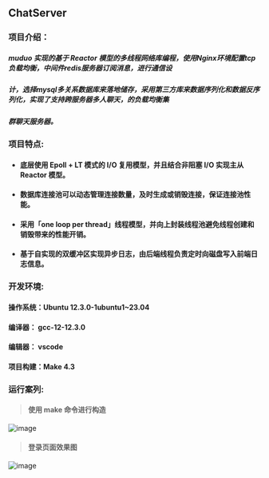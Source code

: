 ## ChatServer

###  项目介绍：

  #####             muduo 实现的基于 Reactor 模型的多线程网络库编程，使用Nginx环境配置tcp负载均衡，中间件redis服务器订阅消息，进行通信设
  #####     计，选择mysql多关系数据库来落地储存，采用第三方库来数据序列化和数据反序列化，实现了支持跨服务器多人聊天，的负载均衡集
  #####     群聊天服务器。
     


	 
### 项目特点:

-  ####          底层使用 Epoll + LT 模式的 I/O 复用模型，并且结合非阻塞 I/O 实现主从 Reactor 模型。
*  ####          数据库连接池可以动态管理连接数量，及时生成或销毁连接，保证连接池性能。
+  ####          采用「one loop per thread」线程模型，并向上封装线程池避免线程创建和销毁带来的性能开销。
* ####          基于自实现的双缓冲区实现异步日志，由后端线程负责定时向磁盘写入前端日志信息。



### 开发环境:

 ####    操作系统：Ubuntu 12.3.0-1ubuntu1~23.04
 ####    编译器： gcc-12-12.3.0
 ####    编辑器： vscode
 ####    项目构建：Make 4.3

                

### **运行案列**:
 
>#### 使用 make 命令进行构造 
 
 ![image](https://github.com/sleepaa/ChatServer/assets/153807892/5f56c498-8bd8-4bc6-9970-2f3078d5b4b3)

>#### 登录页面效果图
![image](https://github.com/sleepaa/ChatServer/assets/153807892/519b3d60-d7fb-43e7-9f37-a99f6c9db6f2)

